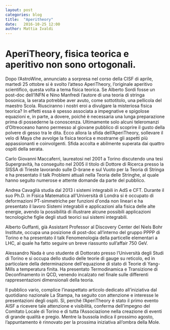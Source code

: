 ```yaml
---
layout: post
categories: blog
title:  "Aperitheory"
date:   2016-10-25 12:00
author: Mattia Ivaldi
---
```


# AperiTheory, fisica teorica e aperitivo non sono ortogonali.

Dopo l’AstroWine, annunciato a sorpresa nel corso della CISF di aprile, martedì 25 ottobre si è svolto l’atteso AperiTheory, l’originale aperitivo scientifico, questa volta a tema fisica teorica. 
Se Alberto Sordi fosse un post-doc dell’INFN e Nino Manfredi l’autore di una teoria di stringa bosonica, la serata potrebbe aver avuto, come sottotitolo, una pellicola del maestro Scola. 
Riusciranno i nostri eroi a divulgare la misteriosa fisica teorica? 
In effetti essa è spesso associata a impegnative e spigolose equazioni e, in parte, a dovere, poiché è necessaria una lunga preparazione prima di possederne la conoscenza. 
Ultimamente solo alcuni teleromanzi d’Oltreoceano hanno permesso al giovane pubblico di scoprire il gusto della polvere di gesso tra le dita. 
Ecco allora la sfida dell’AperiTheory, sollevare il velo di Maya che avvolge la fisica teorica e mostrarne gli aspetti più appassionanti e coinvolgenti. 
Sfida accolta e abilmente superata dai quattro ospiti della serata.

Carlo Giovanni Maccaferri, laureatosi nel 2001 a Torino discutendo una tesi Supergravità, ha conseguito nel 2005 il titolo di Dottore di Ricerca presso la SISSA di Trieste lavorando sulle D-brane e sul Vuoto per la Teoria di Stringa e ha presentato il talk Problemi attuali nella Teoria delle Stringhe, al quale hanno seguito numerose e attente domande da parte del pubblico.

Andrea Cavaglià studia dal 2013 i sistemi integrabili in AdS e CFT. 
Durante il suo Ph.D. in Fisica Matematica all'Università di Londra si è occupato di deformazioni PT-simmetriche per funzioni d'onda non lineari e ha presentato il lavoro Sistemi integrabili e applicazioni alla fisica delle alte energie, avendo la possibilità di illustrare alcune possibili applicazioni tecnologiche figlie degli studi teorici sui sistemi integrabili.

Alberto Guffanti, già Assistant Professor al Discovery Center del Niels Bohr Institute, occupa una posizione di post-doc all’interno del gruppo PPPP di Torino e ha presentato il talk Fenomenologia della particelle elementari a LHC, al quale ha fatto seguire un breve riassunto sull’affair 750 GeV.

Alessandro Nada è uno studente di Dottorato presso l’Università degli Studi di Torino e si occupa dello studio delle teorie di gauge su reticolo, ed in particolare della determinazione dell'equazione di stato di Teorie di Yang-Mills a temperatura finita. 
Ha presentato Termodinamica e Transizione di Deconfinamento in QCD, venendo incalzato nel finale sulle differenti rappresentazioni dimensionali della teoria.

Il pubblico vario, complice l’inaspettato articolo dedicato all’iniziativa dal quotidiano nazionale La Stampa, ha seguito con attenzione e interesse le presentazioni degli ospiti. 
Sì, perché l’AperiTheory è stato il primo evento AISF a ricevere tale attenzione e visibilità, conferma dell’impegno del Comitato Locale di Torino e di tutta l’Associazione nella creazione di eventi di grande qualità e pregio. 
Mentre la bussola indica il prossimo agosto, l’appuntamento è rinnovato per la prossima iniziativa all’ombra della Mole.
